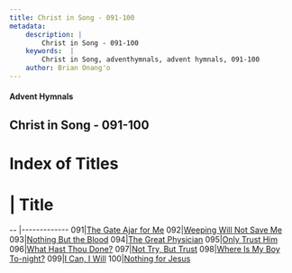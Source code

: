 ```yaml
---
title: Christ in Song - 091-100
metadata:
    description: |
        Christ in Song - 091-100
    keywords:  |
        Christ in Song, adventhymnals, advent hymnals, 091-100
    author: Brian Onang'o
---
```


#### Advent Hymnals
## Christ in Song - 091-100

# Index of Titles
# | Title                        
-- |-------------
091|[The Gate Ajar for Me](/christ-in-song/001-100/091-100/The-Gate-Ajar-for-Me)
092|[Weeping Will Not Save Me](/christ-in-song/001-100/091-100/Weeping-Will-Not-Save-Me)
093|[Nothing But the Blood](/christ-in-song/001-100/091-100/Nothing-But-the-Blood)
094|[The Great Physician](/christ-in-song/001-100/091-100/The-Great-Physician)
095|[Only Trust Him](/christ-in-song/001-100/091-100/Only-Trust-Him)
096|[What Hast Thou Done?](/christ-in-song/001-100/091-100/What-Hast-Thou-Done)
097|[Not Try, But Trust](/christ-in-song/001-100/091-100/Not-Try,-But-Trust)
098|[Where Is My Boy To-night?](/christ-in-song/001-100/091-100/Where-Is-My-Boy-To-night)
099|[I Can, I Will](/christ-in-song/001-100/091-100/I-Can,-I-Will)
100|[Nothing for Jesus](/christ-in-song/001-100/091-100/Nothing-for-Jesus)